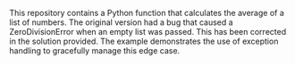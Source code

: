 This repository contains a Python function that calculates the average of a list of numbers.  The original version had a bug that caused a ZeroDivisionError when an empty list was passed. This has been corrected in the solution provided.  The example demonstrates the use of exception handling to gracefully manage this edge case.